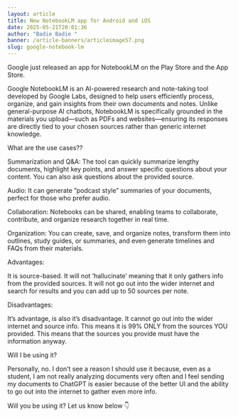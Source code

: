 ```yaml
---
layout: article
title: New NotebookLM app for Android and iOS
date: 2025-05-21T20:01:36
author: "Badie Badie "
banner: /article-banners/articleimage57.png
slug: google-notebook-lm
---
```

Google just released an app for NotebookLM on the Play Store and the App Store. 





Google NotebookLM is an AI-powered research and note-taking tool developed by Google Labs, designed to help users efficiently process, organize, and gain insights from their own documents and notes. Unlike general-purpose AI chatbots, NotebookLM is specifically grounded in the materials you upload—such as PDFs and websites—ensuring its responses are directly tied to your chosen sources rather than generic internet knowledge.





What are the use cases??





Summarization and Q&A: The tool can quickly summarize lengthy documents, highlight key points, and answer specific questions about your content. You can also ask questions about the provided source. 





Audio: It can generate ”podcast style” summaries of your documents, perfect for those who prefer audio. 





Collaboration: Notebooks can be shared, enabling teams to collaborate, contribute, and organize research together in real time.





Organization: You can create, save, and organize notes, transform them into outlines, study guides, or summaries, and even generate timelines and FAQs from their materials.





Advantages:





It is source-based. It will not ’hallucinate’ meaning that it only gathers info from the provided sources. It will not go out into the wider internet and search for results and you can add up to 50 sources per note. 





Disadvantages:

It’s advantage, is also it’s disadvantage. It cannot go out into the wider internet and source info. This means it is 99% ONLY from the sources YOU provided. This means that the sources you provide must have the information anyway. 





Will I be using it?

Personally, no. I don’t see a reason I should use it because, even as a student, I am not really analyzing documents very often and I feel sending my documents to ChatGPT is easier because of the better UI and the ability to go out into the internet to gather even more info. 





Will you be using it? Let us know below 👇 
